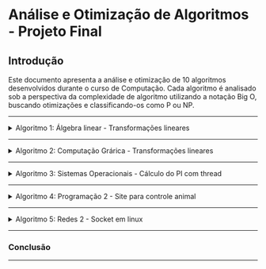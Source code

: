# Análise e Otimização de Algoritmos - Projeto Final

## Introdução
Este documento apresenta a análise e otimização de 10 algoritmos desenvolvidos durante o curso de Computação. Cada algoritmo é analisado sob a perspectiva da complexidade de algoritmo utilizando a notação Big O, buscando otimizações e classificando-os como P ou NP.

----

<details>
<summary>Algoritmo 1: Álgebra linear - Transformações lineares</summary>

### Descrição
Breve descrição do algoritmo.

### Análise de Complexidade
Análise detalhada da complexidade utilizando a notação Big O.

### Otimizações Propostas
Descrição das otimizações identificadas.

### Classificação: P ou NP
Justificativa da classificação como P ou NP.

</details>

----

<details>
<summary>Algoritmo 2: Computação Grárica - Transformações lineares</summary>

### Descrição
Breve descrição do algoritmo.

### Análise de Complexidade
Análise detalhada da complexidade utilizando a notação Big O.

### Otimizações Propostas
Descrição das otimizações identificadas.

### Classificação: P ou NP
Justificativa da classificação como P ou NP.
</details>

----

<details>
<summary>Algoritmo 3: Sistemas Operacionais - Cálculo do PI com thread</summary>

### Descrição
Breve descrição do algoritmo.

### Análise de Complexidade
Análise detalhada da complexidade utilizando a notação Big O.

### Otimizações Propostas
Descrição das otimizações identificadas.

### Classificação: P ou NP
Justificativa da classificação como P ou NP.
</details>

----

<details>
<summary>Algoritmo 4: Programação 2 - Site para controle animal</summary>

### Descrição
Breve descrição do algoritmo.

### Análise de Complexidade
Análise detalhada da complexidade utilizando a notação Big O.

### Otimizações Propostas
Descrição das otimizações identificadas.

### Classificação: P ou NP
Justificativa da classificação como P ou NP.
</details>

----

<details>
<summary>Algoritmo 5: Redes 2 - Socket em linux</summary>

### Descrição
Breve descrição do algoritmo.

### Análise de Complexidade
Análise detalhada da complexidade utilizando a notação Big O.

### Otimizações Propostas
Descrição das otimizações identificadas.

### Classificação: P ou NP
Justificativa da classificação como P ou NP.
</details>

----

### Conclusão



----